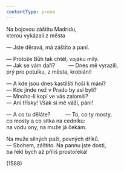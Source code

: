 ```yaml
---
contentType: prose
---
```


<section>

Na bojovou záštitu Madridu,  
kterou vykázali z města

— Jste děravá, má záštito a paní.

— Protože Bůh tak chtěl, vojáku milý.  
— Jak se vám daří?         — Dnes mě vyrazili,  
prý pro potulku, z města, krobiáni!

— A kde jsou dnes kastilští hoši k mání?  
— Kde jinde než v Pradu by asi byli?  
— Mnoho-li kopí ve vás zalomili?  
— Ani třísky! Však si mě váží, páni!

— A co tu děláte?          — To, co ty mosty,  
co mosty a co sítka na cedníku:  
na vodu ony, na muže já čekám.

Na muže silných paží, pevných dříků.  
— Sbohem, záštito. Na pannu jste dosti,  
ba řekl bych až příliš prostořeká!

(1588)

</section>
